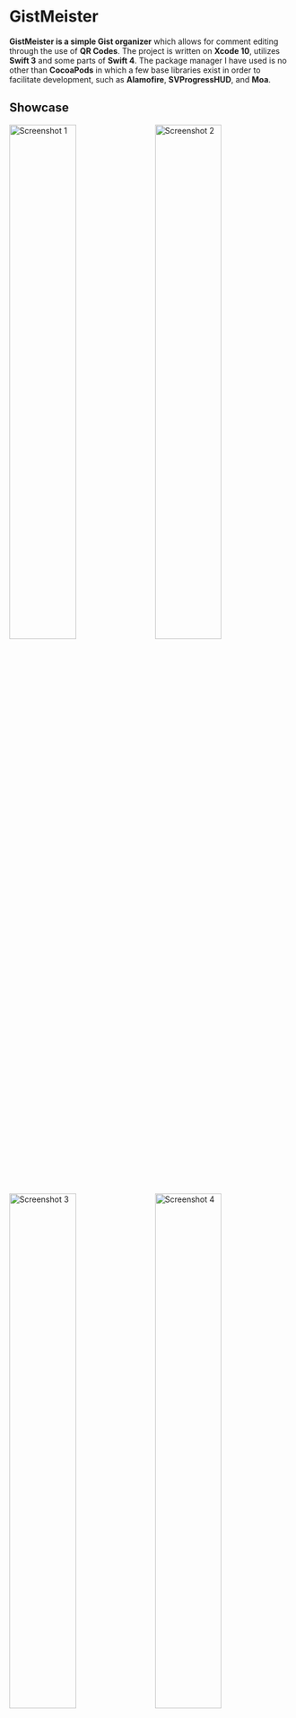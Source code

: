 <h1>GistMeister</h1>

**GistMeister is a simple Gist organizer** which allows for comment editing through the use of **QR Codes**. The project is written on **Xcode 10**, utilizes **Swift 3** and some parts of **Swift 4**. The package manager I have used is no other than **CocoaPods** in which a few base libraries exist in order to facilitate development, such as **Alamofire**, **SVProgressHUD**, and **Moa**.

<h2>Showcase</h2>

<img alt="Screenshot 1" src="https://raw.githubusercontent.com/dkoluris/gistmeister/master/Screenshots/1.png" width="48.5%"/><img alt="Screenshot 2" src="https://raw.githubusercontent.com/dkoluris/gistmeister/master/Screenshots/2.png" width="48.5%" align="right"/>

<img alt="Screenshot 3" src="https://raw.githubusercontent.com/dkoluris/gistmeister/master/Screenshots/3.png" width="48.5%"/><img alt="Screenshot 4" src="https://raw.githubusercontent.com/dkoluris/gistmeister/master/Screenshots/4.png" width="48.5%" align="right"/>

<h2>Source Code</h2>

The source code is organized as follows:
```
+ Source
  + Models
    - GitHub User
    - GitHub Gist
    - GitHub Gist Comments
  + View Controllers
    - Authentication
    - Home
    - QR Scanner
    - Gist Details & Comments
  + Interface Builder
    - Launch screen
    - Main
```

<h2>Implementation</h2>

The preferred design pattern that is used throughout this project is **MVVM**. It's a big deal being able to decouple code that can be reused and tested independent of the UI view implementation. **Clean code == Better code**.

<h2>License</h2>

Open-source under [Apache 2.0 license](https://www.apache.org/licenses/LICENSE-2.0).

